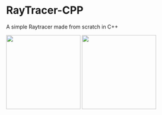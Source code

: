 # RayTracer-CPP

A simple Raytracer made from scratch in C++


<img src="https://github.com/user-attachments/assets/771e86ce-15e3-4508-8e62-b471f7d6f889" width="200">


<img src = "https://github.com/user-attachments/assets/7b0f5012-9b64-44d6-990c-373b93f1b2a3" width = "200">
